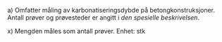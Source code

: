 a) Omfatter måling av karbonatiseringsdybde på betongkonstruksjoner.
Antall prøver og prøvesteder er angitt i *den spesielle beskrivelsen*.

x) Mengden måles som antall prøver. Enhet: stk

